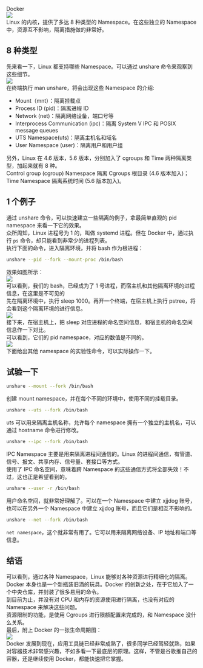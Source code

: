 Docker<br />![](https://cdn.nlark.com/yuque/0/2021/webp/396745/1638274878225-9cc34c7b-0209-42fd-a82c-dd5498e7e303.webp#clientId=u619c952f-4bae-4&from=paste&id=u6dbbffeb&originHeight=572&originWidth=1038&originalType=url&ratio=1&rotation=0&showTitle=false&status=done&style=shadow&taskId=u5642d506-2cd3-4f2c-8f86-649cdd50053&title=)<br />Linux 的内核，提供了多达 8 种类型的 Namespace。在这些独立的 Namespace 中，资源互不影响，隔离措施做的非常好。
<a name="ljK25"></a>
## 8 种类型
先来看一下，Linux 都支持哪些 Namespace。可以通过 unshare 命令来观察到这些细节。<br />![](https://cdn.nlark.com/yuque/0/2021/webp/396745/1638274878186-810c3eef-2baa-4126-a5d5-c872060e27ee.webp#clientId=u619c952f-4bae-4&from=paste&id=u8e80b0d4&originHeight=760&originWidth=1080&originalType=url&ratio=1&rotation=0&showTitle=false&status=done&style=none&taskId=ub2a6976e-7e8c-4794-8cf9-6a496974667&title=)<br />在终端执行 man unshare，将会出现这些 Namespace 的介绍:

- Mount（mnt）：隔离挂载点
- Process ID (pid)：隔离进程 ID
- Network (net)：隔离网络设备，端口号等
- Interprocess Communication (ipc)：隔离 System V IPC 和 POSIX message queues
- UTS Namespace(uts)：隔离主机名和域名
- User Namespace (user)：隔离用户和用户组

另外，Linux 在 4.6 版本，5.6 版本，分别加入了 cgroups 和 Time 两种隔离类型，加起来就有 8 种。<br />Control group (cgroup) Namespace 隔离 Cgroups 根目录 (4.6 版本加入)；Time Namespace 隔离系统时间 (5.6 版本加入)。
<a name="VnuLT"></a>
## 1 个例子
通过 unshare 命令，可以快速建立一些隔离的例子，拿最简单直观的 pid namespace 来看一下它的效果。<br />众所周知，Linux 进程号为 1 的，叫做 systemd 进程。但在 Docker 中，通过执行 `ps` 命令，却只能看到非常少的进程列表。<br />执行下面的命令，进入隔离环境，并将 bash 作为根进程：
```bash
unshare --pid --fork --mount-proc /bin/bash
```
效果如图所示：<br />![](https://cdn.nlark.com/yuque/0/2021/webp/396745/1638274878369-2b25f328-0934-4e7a-b887-44cd9f07c7cb.webp#clientId=u619c952f-4bae-4&from=paste&id=ue8cf02e5&originHeight=361&originWidth=1080&originalType=url&ratio=1&rotation=0&showTitle=false&status=done&style=none&taskId=u8ed63331-a3a3-4812-9b80-9c62756064b&title=)<br />可以看到，我们的 bash，已经成为了 1 号进程，而宿主机和其他隔离环境的进程信息，在这里是不可见的<br />先在隔离环境中，执行 sleep 1000。再开一个终端，在宿主机上执行 pstree，将会看到这个隔离环境的进行信息。<br />![](https://cdn.nlark.com/yuque/0/2021/webp/396745/1638274878177-f8714ddd-3753-4f16-ae51-94f37655931f.webp#clientId=u619c952f-4bae-4&from=paste&id=ua2f89f69&originHeight=342&originWidth=891&originalType=url&ratio=1&rotation=0&showTitle=false&status=done&style=none&taskId=u80a311b0-4c74-4a57-90b5-3c847619679&title=)<br />接下来，在宿主机上，把 sleep 对应进程的命名空间信息，和宿主机的命名空间信息作一下对比。<br />可以看到，它们的 pid namespace，对应的数值是不同的。<br />![](https://cdn.nlark.com/yuque/0/2021/webp/396745/1638274878400-d31b7a3c-e28c-438a-b94d-f2c3f3a43d83.webp#clientId=u619c952f-4bae-4&from=paste&id=uf24b1ca3&originHeight=531&originWidth=923&originalType=url&ratio=1&rotation=0&showTitle=false&status=done&style=none&taskId=u5232eb7f-a60f-43cd-b51b-2e295a10951&title=)<br />下面给出其他 namespace 的实验性命令，可以实际操作一下。
<a name="EnmoD"></a>
## 试验一下
```bash
unshare --mount --fork /bin/bash
```
创建 mount namespace，并在每个不同的环境中，使用不同的挂载目录。
```bash
unshare --uts --fork /bin/bash
```
uts 可以用来隔离主机名称，允许每个 namespace 拥有一个独立的主机名，可以通过 hostname 命令进行修改。
```bash
unshare --ipc --fork /bin/bash
```
IPC Namespace 主要是用来隔离进程间通信的。Linux 的进程间通信，有管道、信号、报文、共享内存、信号量、套接口等方式。<br />使用了 IPC 命名空间，意味着跨 Namespace 的这些通信方式将全部失效！不过，这也正是希望看到的。
```bash
unshare --user -r /bin/bash
```
用户命名空间，就非常好理解了。可以在一个 Namespace 中建立 xjjdog 账号，也可以在另外一个 Namespace 中建立 xjjdog 账号，而且它们是相互不影响的。
```bash
unshare --net --fork /bin/bash
```
`net namespace`，这个就非常有用了。它可以用来隔离网络设备、IP 地址和端口等信息。
<a name="iKXCp"></a>
## 结语
可以看到，通过各种 Namespace，Linux 能够对各种资源进行精细化的隔离。<br />Docker 本身也是一个新瓶装旧酒的玩具。Docker 的创新之处，在于它加入了一个中央仓库，并封装了很多易用的命令。<br />到目前为止，并没有对 CPU 和内存的资源使用进行隔离，也没有对应的 Namespace 来解决这些问题。<br />资源限制的功能，是使用 Cgroups 进行限额配置来完成的，和 Namespace 没什么关系。<br />最后，附上 Docker 的一张生命周期图：<br />![](https://cdn.nlark.com/yuque/0/2021/webp/396745/1638274878712-f27432db-ce25-4271-8609-4f479a7bd3b1.webp#clientId=u619c952f-4bae-4&from=paste&id=u8838c43f&originHeight=550&originWidth=1080&originalType=url&ratio=1&rotation=0&showTitle=false&status=done&style=shadow&taskId=u911b618d-81e7-4f5e-aad4-a016e2e7b90&title=)<br />Docker 发展到现在，应用工具链已经非常成熟了，很多同学已经驾轻就熟，如果对容器技术非常感兴趣，不如多看一下最底层的原理。这样，不管是谷歌推自己的容器，还是继续使用 Docker，都能快速把它掌握。
